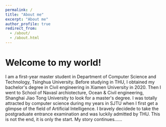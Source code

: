 ```yaml
---
permalink: /
title: "About me"
excerpt: "About me"
author_profile: true
redirect_from: 
  - /about/
  - /about.html
---
```


Welcome to my world!
======

I am a first-year master student in Department of Computer Science and Technology, Tsinghua University. Before studying in THU, I obtained my bachelor's degree in Civil engineering in Xiamen University in 2020. Then I went to School of Navasl archiotecture, Ocean & Civil engineering, Shanghai Jiao Tong University to look for a master's degree. I was totally attracted by computer science during my years in SJTU when I first get a glimpse of the field of Artificial Intelligence. I bravely decidede to take the postgraduate entrance examination and was luckily admitted by THU. This is not the end, it is only the start. My story continues……
